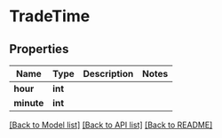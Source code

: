 # TradeTime

## Properties
Name | Type | Description | Notes
------------ | ------------- | ------------- | -------------
**hour** | **int** |  | 
**minute** | **int** |  | 

[[Back to Model list]](../README.md#documentation-for-models) [[Back to API list]](../README.md#documentation-for-api-endpoints) [[Back to README]](../README.md)

